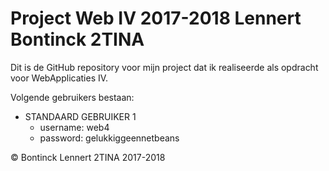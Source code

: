 # Project Web IV 2017-2018 Lennert Bontinck 2TINA

Dit is de GitHub repository voor mijn project dat ik realiseerde als opdracht voor WebApplicaties IV.

Volgende gebruikers bestaan:
- STANDAARD GEBRUIKER 1
    - username: web4
    - password: gelukkiggeennetbeans
    
© Bontinck Lennert 2TINA 2017-2018
